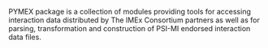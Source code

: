 PYMEX package is a collection of modules providing tools for accessing interaction
data distributed by The IMEx Consortium partners as well as for parsing, transformation
and construction of PSI-MI endorsed interaction data files.



